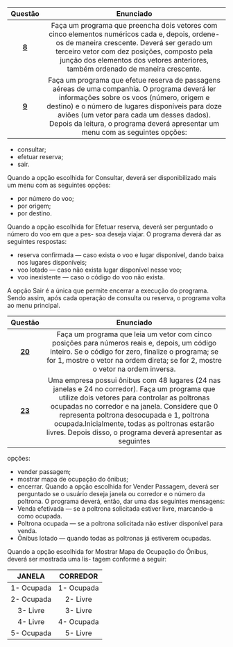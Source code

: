 Questão | Enunciado
:------:| :----------:
[**8**](https://github.com/GustavoHenrique07/DisciplinaPOO2023.2/blob/main/Lista03/Cap06/Q08R/src/br/edu/principal/Principal.java) | Faça um programa que preencha dois vetores com cinco elementos numéricos cada e, depois, ordene-os de maneira crescente. Deverá ser gerado um terceiro vetor com dez posições, composto pela junção dos elementos dos vetores anteriores, também ordenado de maneira crescente.
[**9**](https://github.com/GustavoHenrique07/DisciplinaPOO2023.2/blob/main/Lista03/Cap06/Q09R/src/br/edu/principal/Principal.java) | Faça um programa que efetue reserva de passagens aéreas de uma companhia. O programa deverá ler informações sobre os voos (número, origem e destino) e o número de lugares disponíveis para doze aviões (um vetor para cada um desses dados). Depois da leitura, o programa deverá apresentar um menu com as seguintes opções:
- consultar;
- efetuar reserva;
- sair.

Quando a opção escolhida for Consultar, deverá ser disponibilizado mais um menu com as seguintes
opções:
- por número do voo;
- por origem;
- por destino.

Quando a opção escolhida for Efetuar reserva, deverá ser perguntado o número do voo em que a pes-
soa deseja viajar. O programa deverá dar as seguintes respostas:
- reserva confirmada — caso exista o voo e lugar disponível, dando baixa nos lugares disponíveis;
- voo lotado — caso não exista lugar disponível nesse voo;
- voo inexistente — caso o código do voo não exista.

A opção Sair é a única que permite encerrar a execução do programa. Sendo assim, após cada operação
de consulta ou reserva, o programa volta ao menu principal.

Questão | Enunciado
:------:| :----------:
[**20**](https://github.com/GustavoHenrique07/DisciplinaPOO2023.2/blob/main/Lista03/Cap06/Q20R/src/br/edu/principal/Principal.java) | Faça um programa que leia um vetor com cinco posições para números reais e, depois, um código inteiro. Se o código for zero, finalize o programa; se for 1, mostre o vetor na ordem direta; se for 2, mostre o vetor na ordem inversa.
[**23**](https://github.com/GustavoHenrique07/DisciplinaPOO2023.2/blob/main/Lista03/Cap06/Q23R/src/br/edu/principal/Principal.java) | Uma empresa possui ônibus com 48 lugares (24 nas janelas e 24 no corredor). Faça um programa que utilize dois vetores para controlar as poltronas ocupadas no corredor e na janela. Considere que 0 representa poltrona desocupada e 1, poltrona ocupada.Inicialmente, todas as poltronas estarão livres. Depois disso, o programa deverá apresentar as seguintes
opções:
- vender passagem;
- mostrar mapa de ocupação do ônibus;
- encerrar.
Quando a opção escolhida for Vender Passagem, deverá ser perguntado se o usuário deseja janela ou
corredor e o número da poltrona. O programa deverá, então, dar uma das seguintes mensagens:
- Venda efetivada — se a poltrona solicitada estiver livre, marcando-a como ocupada.
- Poltrona ocupada — se a poltrona solicitada não estiver disponível para venda.
- Ônibus lotado — quando todas as poltronas já estiverem ocupadas.

Quando a opção escolhida for Mostrar Mapa de Ocupação do Ônibus, deverá ser mostrada uma lis-
tagem conforme a seguir:

JANELA | CORREDOR
:------:| :----------:
1- Ocupada | 1- Ocupada
2- Ocupada | 2- Livre
3- Livre | 3- Livre
4- Livre | 4- Ocupada
5- Ocupada | 5- Livre
